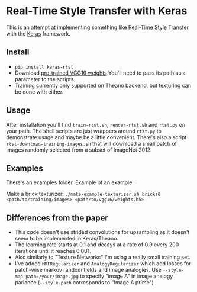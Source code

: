 Real-Time Style Transfer with Keras
===================================
This is an attempt at implementing something like [Real-Time Style Transfer](http://arxiv.org/pdf/1603.08155v1.pdf)
with the [Keras](http://keras.io/) framework.

Install
-------
 * `pip install keras-rtst`
 * Download [pre-trained VGG16 weights](https://github.com/awentzonline/keras-vgg-buddy/releases/download/0.0.1/vgg16_weights.h5) You'll need to pass its path as a parameter to the scripts.
 * Training currently only supported on Theano backend, but texturing can be done
 with either.

Usage
-----
After installation you'll find `train-rtst.sh`, `render-rtst.sh` and `rtst.py` on your path.
The shell scripts are just wrappers around `rtst.py` to demonstrate usage and maybe be a little convenient. There's also a script `rtst-download-training-images.sh` that
will download a small batch of images randomly selected from a subset of ImageNet 2012.

Examples
--------
There's an examples folder. Example of an example:

Make a brick texturizer: `./make-example-texturizer.sh bricks0 <path/to/training/images> <path/to/vgg16/weights.h5>`

Differences from the paper
--------------------------
 * This code doesn't use strided convolutions for upsampling as it doesn't seem to be implemented in Keras/Theano.
 * The learning rate starts at 0.1 and decays at a rate of 0.9 every 200 iterations until it reaches 0.001.
 * Also similarly to "Texture Networks" I'm using a really small training set.
 * I've added `MRFRegularizer` and `AnalogyRegularizer` which add losses for patch-wise
 markov random fields and image analogies. Use `--style-map-path=/your/image.jpg`
 to specify "image A" in image analogy parlance (`--style-path` corresponds to
 "Image A prime")
